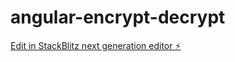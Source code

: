 # angular-encrypt-decrypt

[Edit in StackBlitz next generation editor ⚡️](https://stackblitz.com/~/github.com/EgemenCiftci/angular-encrypt-decrypt)